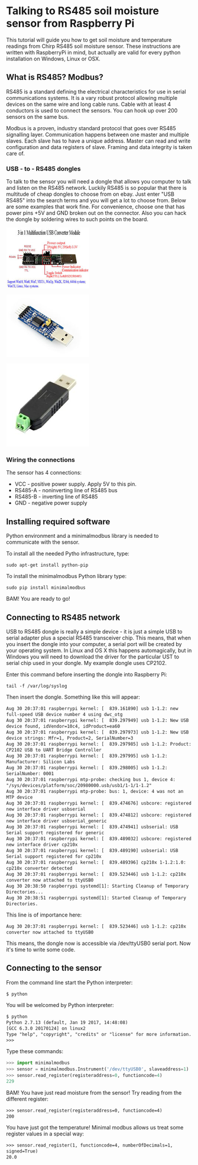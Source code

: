 # Talking to RS485 soil moisture sensor from Raspberry Pi

This tutorial will guide you how to get soil moisture and temperature readings from Chirp RS485 soil moisture sensor. These instructions are written with RaspberryPi in mind, but actually are valid for every python installation on Windows, Linux or OSX.

## What is RS485? Modbus?

RS485 is a standard defining the electrical characteristics for use in serial communications systems. It is a vary robust protocol allowing multiple devices on the same wire and long cable runs. Cable with at least 4 conductors is used to connect the sensors. You can hook up over 200 sensors on the same bus.

Modbus is a proven, industry standard protocol that goes over RS485 signalling layer. Communication happens between one master and multiple slaves. Each slave has to have a unique address. Master can read and write configuration and data registers of slave. Framing and data integrity is taken care of.

### USB - to - RS485 dongles

To talk to the sensor you will need a dongle that allows you computer to talk and listen on the RS485 network. Luckily RS485 is so popular that there is multitude of cheap dongles to choose from on ebay. Just enter "USB RS485" into the search terms and you will get a lot to choose from. Below are some examples that work fine. For convenience, choose one that has power pins +5V and GND broken out on the connector. Also you can hack the dongle by soldering wires to such points on the board.

![](img/usb-rs485-1.jpg)

![](img/usb-rs485-2.jpg)

![](img/usb-rs485-3.jpg)

### Wiring the connections

The sensor has 4 connections:

 * VCC - positive power supply. Apply 5V to this pin.
 * RS485-A - noninverting line of RS485 bus
 * RS485-B - inverting line of RS485
 * GND - negative power supply  

## Installing required software

Python environment and a minimalmodbus library is needed to communicate with the sensor.

To install all the needed Pytho infrastructure, type: 

```
sudo apt-get install python-pip
```

To install the minimalmodbus Python library type:

```
sudo pip install minimalmodbus
```

BAM! You are ready to go!

## Connecting to RS485 network

USB to RS485 dongle is really a simple device - it is just a simple USB to serial adapter plus a special RS485 transceiver chip. This means, that when you insert the dongle into your computer, a serial port will be created by your operating system. In Linux and OS X this happens automagically, but in Windows you will need to download the driver for the particular UST to serial chip used in your dongle. My example dongle uses CP2102.

Enter this command before inserting the dongle into Raspberry Pi: 
```
tail -f /var/log/syslog
```

Then insert the dongle. Something like this will appear:

```
Aug 30 20:37:01 raspberrypi kernel: [  839.161890] usb 1-1.2: new full-speed USB device number 4 using dwc_otg
Aug 30 20:37:01 raspberrypi kernel: [  839.297949] usb 1-1.2: New USB device found, idVendor=10c4, idProduct=ea60
Aug 30 20:37:01 raspberrypi kernel: [  839.297973] usb 1-1.2: New USB device strings: Mfr=1, Product=2, SerialNumber=3
Aug 30 20:37:01 raspberrypi kernel: [  839.297985] usb 1-1.2: Product: CP2102 USB to UART Bridge Controller
Aug 30 20:37:01 raspberrypi kernel: [  839.297995] usb 1-1.2: Manufacturer: Silicon Labs
Aug 30 20:37:01 raspberrypi kernel: [  839.298005] usb 1-1.2: SerialNumber: 0001
Aug 30 20:37:01 raspberrypi mtp-probe: checking bus 1, device 4: "/sys/devices/platform/soc/20980000.usb/usb1/1-1/1-1.2"
Aug 30 20:37:01 raspberrypi mtp-probe: bus: 1, device: 4 was not an MTP device
Aug 30 20:37:01 raspberrypi kernel: [  839.474676] usbcore: registered new interface driver usbserial
Aug 30 20:37:01 raspberrypi kernel: [  839.474812] usbcore: registered new interface driver usbserial_generic
Aug 30 20:37:01 raspberrypi kernel: [  839.474941] usbserial: USB Serial support registered for generic
Aug 30 20:37:01 raspberrypi kernel: [  839.489032] usbcore: registered new interface driver cp210x
Aug 30 20:37:01 raspberrypi kernel: [  839.489190] usbserial: USB Serial support registered for cp210x
Aug 30 20:37:01 raspberrypi kernel: [  839.489396] cp210x 1-1.2:1.0: cp210x converter detected
Aug 30 20:37:01 raspberrypi kernel: [  839.523446] usb 1-1.2: cp210x converter now attached to ttyUSB0
Aug 30 20:38:50 raspberrypi systemd[1]: Starting Cleanup of Temporary Directories...
Aug 30 20:38:51 raspberrypi systemd[1]: Started Cleanup of Temporary Directories.
```

This line is of importance here:

```
Aug 30 20:37:01 raspberrypi kernel: [  839.523446] usb 1-1.2: cp210x converter now attached to ttyUSB0
```

This means, the dongle now is accessible via /dev/ttyUSB0 serial port. Now it's time to write some code.

## Connecting to the sensor

From the command line start the Python interpreter:

```
$ python
```

You will be welcomed by Python interpreter:

```
$ python
Python 2.7.13 (default, Jan 19 2017, 14:48:08) 
[GCC 6.3.0 20170124] on linux2
Type "help", "copyright", "credits" or "license" for more information.
>>>
```

Type these commands:

```python
>>> import minimalmodbus
>>> sensor = minimalmodbus.Instrument('/dev/ttyUSB0', slaveaddress=1)
>>> sensor.read_register(registeraddress=0, functioncode=4)
229
```

BAM! You have just read moisture from the sensor! Try reading from the different register:

```
>>> sensor.read_register(registeraddress=0, functioncode=4)
200
```

You have just got the temperature! Minimal modbus allows us treat some register values in a special way:

```
>>> sensor.read_register(1, functioncode=4, numberOfDecimals=1, signed=True)
20.0
```

